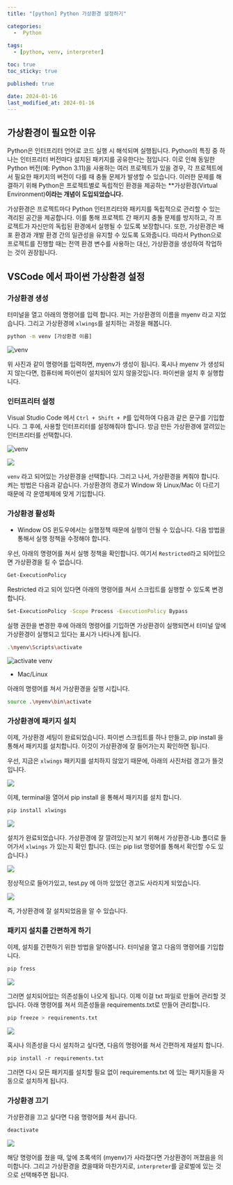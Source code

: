 ```yaml
---
title: "[python] Python 가상환경 설정하기"

categories:
  -  Python
  
tags:
  - [python, venv, interpreter]

toc: true
toc_sticky: true

published: true

date: 2024-01-16
last_modified_at: 2024-01-16
---
```



## 가상환경이 필요한 이유

Python은 인터프리터 언어로 코드 실행 시 해석되며 실행됩니다. Python의 특징 중 하나는 인터프리터 버전마다 설치된 패키지를 공유한다는 점입니다. 이로 인해 동일한 Python 버전(예: Python 3.11)을 사용하는 여러 프로젝트가 있을 경우, 각 프로젝트에서 필요한 패키지의 버전이 다를 때 충돌 문제가 발생할 수 있습니다. 이러한 문제를 해결하기 위해 Python은 프로젝트별로 독립적인 환경을 제공하는 **가상환경(Virtual Environment)**이라는 개념이 도입되었습니다.**

가상환경은 프로젝트마다 Python 인터프리터와 패키지를 독립적으로 관리할 수 있는 격리된 공간을 제공합니다. 이를 통해 프로젝트 간 패키지 충돌 문제를 방지하고, 각 프로젝트가 자신만의 독립된 환경에서 실행될 수 있도록 보장합니다. 또한, 가상환경은 배포 환경과 개발 환경 간의 일관성을 유지할 수 있도록 도와줍니다. 따라서 Python으로 프로젝트를 진행할 때는 전역 환경 변수를 사용하는 대신, 가상환경을 생성하여 작업하는 것이 권장됩니다.

## VSCode 에서 파이썬 가상환경 설정

### 가상환경 생성
터미널을 열고 아래의 명령어를 입력 합니다. 저는 가상환경의 이름을 myenv 라고 지었습니다. 그리고 가상환경에 `xlwings`를 설치하는 과정을 해봅니다.

```bash
python -m venv [가상환경 이름]
```

![venv](/images/Pasted%20image%2020250116144614.png)

위 사진과 같이 명령어를 입력하면, myenv가 생성이 됩니다. 혹시나 myenv 가 생성되지 않는다면, 컴퓨터에 파이썬이 설치되어 있지 않을것입니다. 파이썬을 설치 후 실행합니다.

### 인터프리터 설정

Visual Studio Code 에서 `Ctrl + Shift + P`를 입력하여 다음과 같은 문구를 기입합니다. 그 후에, 사용할 인터프리터를 설정해줘야 합니다. 방금 만든 가상환경에 깔려있는 인터프리터를 선택합니다.


![venv](/images/Pasted%20image%2020250116145258.png)

![](/images/Pasted%20image%2020250116145341.png)

`venv` 라고 되어있는 가상환경을 선택합니다. 그리고 나서, 가상환경을 켜줘야 합니다. 켜는 방법은 다음과 같습니다. 가상환경의 경로가 Window 와 Linux/Mac 이 다르기 때문에 각 운영체제에 맞게 기입합니다.

### 가상환경 활성화

- Window OS
윈도우에서는 실행정책 때문에 실행이 안될 수 있습니다. 다음 방법을 통해서 실행 정책을 수정해야 합니다.

우선, 아래의 명령어를 쳐서 실행 정책을 확인합니다. 여기서 `Restricted`라고 되어있으면 가상환경을 킬 수 없습니다.

```bash
Get-ExecutionPolicy
```

Restricted 라고 되어 있다면 아래의 명령어를 쳐서 스크립트를 실행할 수 있도록 변경 합니다.

```bash
Set-ExecutionPolicy -Scope Process -ExecutionPolicy Bypass
```

실행 권한을 변경한 후에 아래의 명령어를 기입하면 가상환경이 실행되면서 터미널 앞에 가상환경이 실행되고 있다는 표시가 나타나게 됩니다.

```bash
.\myenv\Scripts\activate
```

![activate venv](/images/Pasted%20image%2020250116150256.png)


- Mac/Linux

아래의 명령어를 쳐서 가상환경을 실행 시킵니다.

```bash
source .\myenv\bin\activate
```

### 가상환경에 패키지 설치

이제, 가상환경 세팅이 완료되었습니다. 파이썬 스크립트를 하나 만들고, pip install 을 통해서 패키지를 설치합니다. 이것이 가상환경에 잘 들어가는지 확인하면 됩니다.

우선, 지금은 `xlwings` 패키지를 설치하지 않았기 때문에, 아래의 사진처럼 경고가 뜰것입니다.

![](/images/Pasted%20image%2020250116150511.png)

이제, terminal을 열어서 pip install 을 통해서 패키지를 설치 합니다.

```bash
pip install xlwings
```

![](/images/Pasted%20image%2020250116150603.png)

설치가 완료되었습니다. 가상환경에 잘 깔려있는지 보기 위해서 가상환경-Lib 폴더로 들어가서 `xlwings` 가 있는지 확인 합니다. (또는 pip list 명령어를 통해서 확인할 수도 있습니다.)

![](/images/Pasted%20image%2020250116150756.png)

정상적으로 들어가있고, test.py 에 아까 있었던 경고도 사라지게 되었습니다.

![](/images/Pasted%20image%2020250116150822.png)

즉, 가상환경에 잘 설치되었음을 알 수 있습니다.

### 패키지 설치를 간편하게 하기

이제, 설치를 간편하기 위한 방법을 알아봅니다. 터미널을 열고 다음의 명령어를 기입합니다.

```bash
pip fress
```

![](/images/Pasted%20image%2020250116151035.png)

그러면 설치되어있는 의존성들이 나오게 됩니다. 이제 이걸 txt 파일로 만들어 관리할 것입니다. 아래 명령어를 쳐서 의존성들을 requirements.txt로 만들어 관리합니다.

```bash
pip freeze > requirements.txt
```

![](/images/Pasted%20image%2020250116151137.png)

혹시나 의존성을 다시 설치하고 싶다면, 다음의 명령어를 쳐서 간편하게 재설치 합니다.

```
pip install -r requirements.txt
```

그러면 다시 모든 패키지를 설치할 필요 없이 requirements.txt 에 있는 패키지들을 자동으로 설치하게 됩니다.

### 가상환경 끄기

가상환경을 끄고 싶다면 다음 명령어를 쳐서 끕니다.

```bash
deactivate
```

![](/images/Pasted%20image%2020250116151412.png)

해당 명령어를 쳤을 때, 앞에 초록색의 (myenv)가 사라졌다면 가상환경이 꺼졌음을 의미합니다. 그리고 가상환경을 켰을때와 마찬가지로, `interpreter`를 글로벌에 있는 것으로 선택해주면 됩니다.

